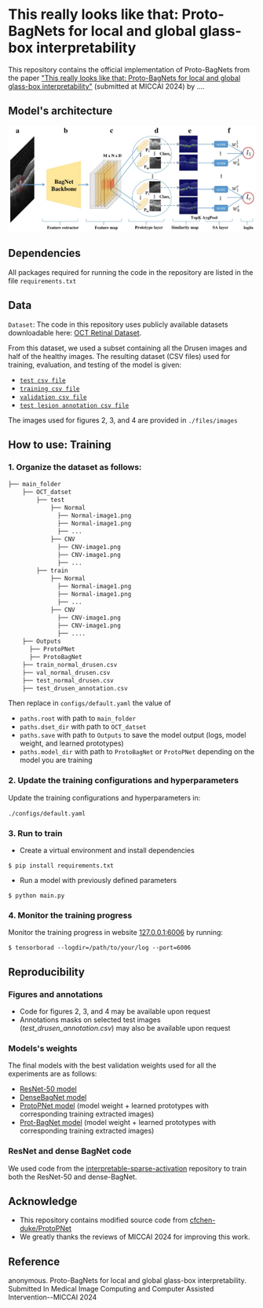 # This really looks like that: Proto-BagNets for local and global glass-box interpretability
This repository contains the official implementation of Proto-BagNets from the paper ["This really looks like that: Proto-BagNets for local and global glass-box interpretability"](https://conferences.miccai.org/2024/en/) (submitted at MICCAI 2024) by ....

## Model's architecture
![Model's architecture](./files/fig1_model_architecture.jpg)

## Dependencies
All packages required for running the code in the repository are listed in the file `requirements.txt`

## Data
`Dataset`: The code in this repository uses publicly available datasets downloadable here: [OCT Retinal Dataset](https://data.mendeley.com/datasets/rscbjbr9sj/3).

From this dataset, we used a subset containing all the Drusen images and half of the healthy images. The resulting dataset (CSV files) used for training, evaluation, and testing of the model is given: 
- [`test csv file`](./files/csv_files/test_normal_drusen.csv) 
- [`training csv file`](./files/csv_files/train_normal_drusen.csv)
- [`validation csv file`](./files/csv_files/val_normal_drusen.csv)
- [`test lesion annotation csv file`](./files/csv_files/.csv)

The images used for figures 2, 3, and 4 are provided in `./files/images`

## How to use: Training
### 1. Organize the dataset as follows:
```
├── main_folder
    ├── OCT_datset
        ├── test
            ├── Normal  
              ├── Normal-image1.png
              ├── Normal-image1.png
              ├── ...
            ├── CNV
              ├── CNV-image1.png
              ├── CNV-image1.png
              ├── ...
        ├── train
            ├── Normal  
              ├── Normal-image1.png
              ├── Normal-image1.png
              ├── ...
            ├── CNV
              ├── CNV-image1.png
              ├── CNV-image1.png
              ├── ....
    ├── Outputs
      ├── ProtoPNet
      ├── ProtoBagNet      
    ├── train_normal_drusen.csv
    ├── val_normal_drusen.csv
    ├── test_normal_drusen.csv
    ├── test_drusen_annotation.csv
```
Then replace in `configs/default.yaml` the value of
- `paths.root` with path to `main_folder`
- `paths.dset_dir` with path to `OCT_datset`
- `paths.save` with path to `Outputs` to save the model output (logs, model weight, and learned prototypes)
- `paths.model_dir` with path to `ProtoBagNet` or `ProtoPNet` depending on the model you are training

### 2. Update the training configurations and hyperparameters 
Update the training configurations and hyperparameters in: 

 `./configs/default.yaml`

### 3. Run to train
- Create a virtual environment and install dependencies 
```shell
$ pip install requirements.txt
```
- Run a model with previously defined parameters
```shell
$ python main.py
```

### 4. Monitor the training progress 
Monitor the training progress in website [127.0.0.1:6006](127.0.0.1:6006) by running:

```
$ tensorborad --logdir=/path/to/your/log --port=6006
```

## Reproducibility
### Figures and annotations
- Code for figures 2, 3, and 4 may be available upon request
- Annotations masks on selected test images (_test_drusen_annotation.csv_) may also be available upon request

### Models's weights
The final models with the best validation weights used for all the experiments are as follows:
- [ResNet-50 model](https://drive.google.com/file/d/1iaFQ4VVqRw3CbdACaHKfWwuheiAIC7Or/view?usp=drive_link)
- [DenseBagNet model](https://drive.google.com/file/d/1Vsm0CWeL7EKOAjX6TvT1iLJkp7-YCBQk/view?usp=drive_link)
- [ProtoPNet model](https://drive.google.com/file/d/1Hei1HSw2GBavdtAx0uXnun1YxYs2Nti8/view?usp=drive_link) (model weight + learned prototypes with corresponding training extracted images)
- [Prot-BagNet model](https://drive.google.com/file/d/1JO-pOEWQCBo8LoXeWY5XBdBSlLZG83de/view?usp=drive_link) (model weight + learned prototypes with corresponding training extracted images)

### ResNet and dense BagNet code
We used code from the [interpretable-sparse-activation](https://github.com/kdjoumessi/interpretable-sparse-activation) repository to train both the ResNet-50 and dense-BagNet.

## Acknowledge
- This repository contains modified source code from [cfchen-duke/ProtoPNet](https://github.com/cfchen-duke/ProtoPNet) 
- We greatly thanks the reviews of MICCAI 2024 for improving this work.

## Reference
anonymous. Proto-BagNets for local and global glass-box interpretability. Submitted In Medical Image Computing and Computer Assisted Intervention--MICCAI 2024
